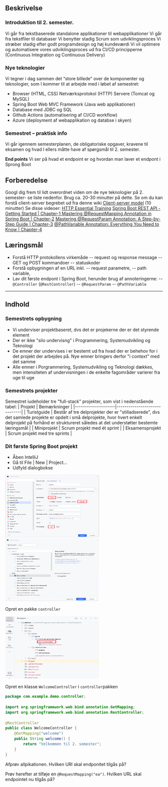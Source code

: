 ## Beskrivelse
### Introduktion til  2. semester.
Vi går fra tekstbaserede standalone applikationer til webapplikationer
Vi går fra tekstfiler til databaser
Vi benytter stadig Scrum som udviklingsproces
Vi stræber stadig efter godt programdesign og høj kundeværdi
Vi vil optimere og automatisere vores udviklingsproces ud fra CI/CD principperne (Continuous Integration og Continuous Delivery)

### Nye teknologier
Vi tegner i dag sammen det “store billede” over de komponenter og teknologier, som I kommer til at arbejde med i løbet af semestret:

 - Browser (HTML, CSS) Netværksprotokol (HTTP) Servere (Tomcat og MySQL)
  - Spring Boot Web MVC Framework (Java web applikationer)
  -  Database med JDBC og SQL 
- Github Actions (automatisering af CI/CD workflow)
- Azure (deployment af webapplikation og databse i skyen)

### Semestret – praktisk info
Vi går igennem semesterplanen, de obligatoriske opgaver, kravene til eksamen og hvad I ellers måtte have af spørgsmål til 2. semester.

**End points**
Vi ser på hvad et endpoint er og hvordan man laver et endpont i Sprong Boot

## Forberedelse
Googl dig frem til lidt overordnet viden om de nye teknologier på 2. semester- se liste nedenfor. Brug ca. 20-30 minutter på dette.
Se om du kan forstå client-server begrebet ud fra denne wiki [Client-server model](https://en.wikipedia.org/wiki/Client–server_model) (10  minutter)
Se disse videoer:
[HTTP Essential Training](https://www.linkedin.com/learning/http-essential-training/what-is-http?resume=false&u=36836804)
[Spring Boot REST API - Getting Started | Chapter-1 ](https://www.youtube.com/watch?v=A86pk2n-u9I&list=PLpxcSt9FGVVGRjn_Hgrxl6WJv4aFUDjKE&index=1)
[Mastering @RequestMapping Annotation in Spring Boot | Chapter-2](https://www.youtube.com/watch?v=OhRstcHvIM4&list=PLpxcSt9FGVVGRjn_Hgrxl6WJv4aFUDjKE&index=2)
[Mastering @RequestParam Annotation: A Step-by-Step Guide | Chapter-3](https://www.youtube.com/watch?v=TJG-LTLZo5s&list=PLpxcSt9FGVVGRjn_Hgrxl6WJv4aFUDjKE&index=3)
[@PathVariable Annotation: Everything You Need to Know | Chapter-4](https://www.youtube.com/watch?v=BVRRfmBHKSU&list=PLpxcSt9FGVVGRjn_Hgrxl6WJv4aFUDjKE&index=4)


## Læringsmål
- Forstå HTTP protokollens virkemåde
-- request og response message
-- GET og POST kommandoer
-- statuskoder
- Forstå opbygningen af en URL inkl.
-- request parametre,
-- path variable, 
- Lav dit første endpont i Spring Boot, herunder brug af annoteringerne:
-- `@Controller` (`@RestController`)
-- `@RequestParam` 
-- `@PathVariable`
--- 

## Indhold
### Semestrets opbygning
- Vi underviser projektbaseret, dvs det er projekerne der er det styrende element
- Der er ikke "silo undervisng" i Programmering, Systemudvikling og Teknologi
- De emner der undervises i er bestemt ud fra hvad der er behehov for i det projekt der arbejdes på. Nye emner bringers derfor "i context" med det samme
- Alle emner i Porgrammering, Systemudvikling og Teknologi dækkes, men intensiteten af undervisningen i de enkelte fagområder varierer fra uge til uge



### Semestrets projekter
Semestret iudeholder tre "full-stack" projekter, som vist i nedenstående tabel:
| Projekt | Bemærkninger                        |
|--------------------|------------------------------|
| Turistguide        | Består af tre delprojekter der er "stilladserede", dvs det samlede projekte er opdelt i små delprojekte, hvor hvert enkelt delprojekt på forhånd er struktureret således at det understøtter bestemte læringsmål   |
| Miniprojekt           | Scrum projekt med ét sprint              |
| Eksamensprojekt    | Scrum projekt med tre sprints     |

### Dit første Spring Boot projekt
- Åben IntelliJ
- Gå til File | New | Project...
- Udfyld dialogbokse

<img src="assets/spring-boot.png" alt="Alt Text" width="300" height="200">
<img src="assets/spring-boot2.png" alt="Alt Text" width="300" height="200">

Opret en pakke `controller`

<img src="assets/spring-boot3.png" alt="Alt Text" width="300" height="200">

Opret en klasse `WelcomeController` i `controller`pakken
```java
package com.example.demo.controller;

import org.springframework.web.bind.annotation.GetMapping;
import org.springframework.web.bind.annotation.RestController;

@RestController
public class WelcomeController {
    @GetMapping("welcome")
    public String welcome() {
        return "Velkommen til 2. semester";
    }
}
```
Afprøv allpikationen. Hvilken URl skal endponitet tilgås på?

Prøv herefter at tilføje en `@RequestMapping("ea")`. Hvilken URL skal endpointet nu tilgås på?



